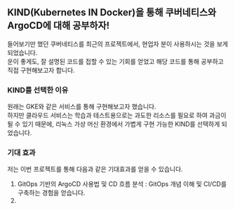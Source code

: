 ## KIND(Kubernetes IN Docker)을 통해 쿠버네티스와 ArgoCD에 대해 공부하자!

들어보기만 했던 쿠버네티스를 최근의 프로젝트에서, 현업자 분이 사용하시는 것을 보게되었습니다.<br>
운이 좋게도, 잘 설명된 코드를 접할 수 있는 기회를 얻었고 해당 코드를 통해 공부하고 직접 구현해보고자 합니다.<br>

### KIND를 선택한 이유
원래는 GKE와 같은 서비스를 통해 구현해보고자 했습니다.<br>
하지만 클라우드 서비스는 학습과 테스트용으로는 과도한 리소스를 필요로 하여 과금이 될 수 있기 때문에,
리눅스 가상 머신 환경에서 가볍게 구현 가능한 KIND를 선택하게 되었습니다. <br>

### 기대 효과
저는 이번 프로젝트를 통해 다음과 같은 기대효과를 얻을 수 있습니다.
1. GitOps 기반의 ArgoCD 사용법 및 CD 흐름 분석
   : GitOps 개념 이해 및 CI/CD를 구축하는 경험을 얻습니다.
3. 
